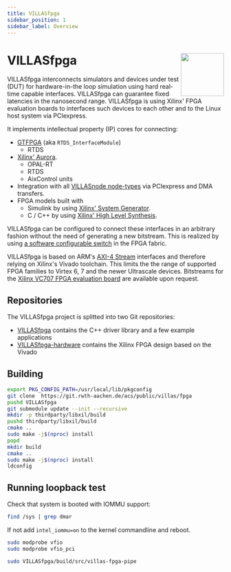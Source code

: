 ```yaml
---
title: VILLASfpga
sidebar_position: 1
sidebar_label: Overview
---
```


# VILLASfpga <img src="/img/logos/villas_fpga.svg" width="100" align="right" />

VILLASfpga interconnects simulators and devices under test (DUT) for hardware-in-the loop simulation using hard real-time capable interfaces.
VILLASfpga can guarantee fixed latencies in the nanosecond range.
VILLASfpga is using Xilinx' FPGA evaluation boards to interfaces such devices to each other and to the Linux host system via PCIexpress.

It implements intellectual property (IP) cores for connecting:

- [GTFPGA](https://www.rtds.com/the-simulator/our-hardware/gtfpga-unit/) (aka `RTDS_InterfaceModule`)
  - RTDS 
- [Xilinx' Aurora](https://www.xilinx.com/products/intellectual-property/aurora8b10b.html).
  - OPAL-RT
  - RTDS
  - AixControl units
- Integration with all [VILLASnode node-types](../node/nodes/index.md) via PCIexpress and DMA transfers.
- FPGA models built with
  - Simulink by using [Xilinx' System Generator](https://www.xilinx.com/products/design-tools/vivado/integration/sysgen.html).
  - C / C++ by using [Xilinx' High Level Synthesis](https://www.xilinx.com/products/design-tools/vivado/integration/esl-design.html).

VILLASfpga can be configured to connect these interfaces in an arbitrary fashion without the need of generating a new bitstream. This is realized by using [a software configurable switch](https://www.xilinx.com/products/intellectual-property/axi4-stream_interconnect.html) in the FPGA fabric.

VILLASfpga is based on ARM's [AXI-4 Stream](http://infocenter.arm.com/help/index.jsp?topic=/com.arm.doc.ihi0051a/index.html) interfaces and therefore relying on Xilinx's Vivado toolchain. This limits the the range of supported FPGA families to Virtex 6, 7 and the newer Ultrascale devices.  Bitstreams for the [Xilinx VC707 FPGA evaluation board](https://www.xilinx.com/products/boards-and-kits/ek-v7-vc707-g.html) are available upon request.

## Repositories

The VILLASfpga project is splitted into two Git repositories:
- [VILLASfpga](https://git.rwth-aachen.de/acs/public/villas/fpga) contains the C++ driver library and a few example applications
- [VILLASfpga-hardware](https://git.rwth-aachen.de/acs/public/villas/fpga-hardware) contains the Xilinx FPGA design based on the Vivado

## Building

```bash
export PKG_CONFIG_PATH=/usr/local/lib/pkgconfig
git clone  https://git.rwth-aachen.de/acs/public/villas/fpga
pushd VILLASfpga
git submodule update --init --recursive
mkdir -p thirdparty/libxil/build
pushd thirdparty/libxil/build
cmake ..
sudo make -j$(nproc) install
popd
mkdir build
cmake ..
sudo make -j$(nproc) install
ldconfig
```

## Running loopback test

Check that system is booted with IOMMU support:

```bash
find /sys | grep dmar
```

If not add `intel_iommu=on` to the kernel commandline and reboot.

```bash
sudo modprobe vfio
sudo modprobe vfio_pci

sudo VILLASfpga/build/src/villas-fpga-pipe 
```
